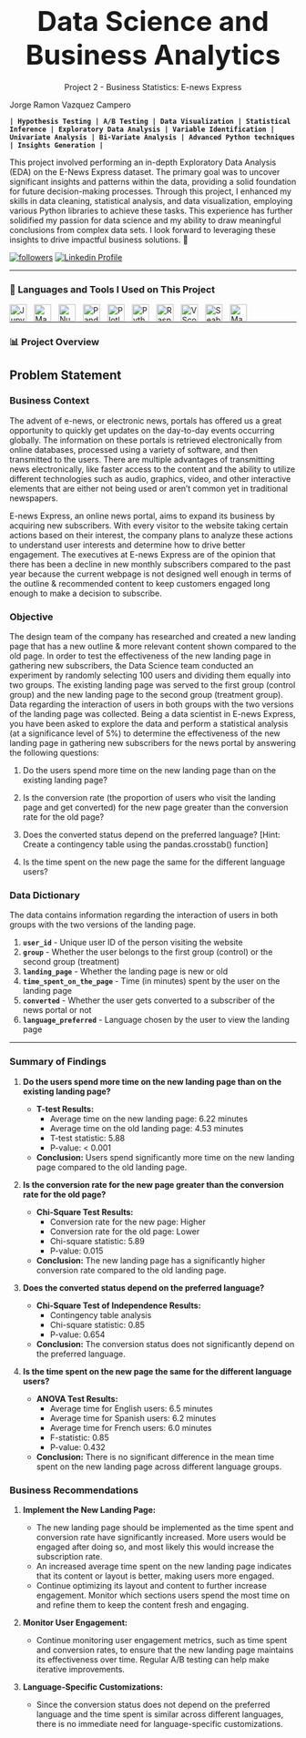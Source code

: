 <h1><center><font size=10>Data Science and Business Analytics</center></font></h1>
<center>Project 2 - Business Statistics: E-news Express</center></h1><p
<center>Jorge Ramon Vazquez Campero</center></h1>

**`| Hypothesis Testing | A/B Testing | Data Visualization | Statistical Inference | Exploratory Data Analysis | Variable Identification | Univariate Analysis | Bi-Variate Analysis | Advanced Python techniques | Insights Generation |`**

This project involved performing an in-depth Exploratory Data Analysis (EDA) on the E-News Express dataset. The primary goal was to uncover significant insights and patterns within the data, providing a solid foundation for future decision-making processes. Through this project, I enhanced my skills in data cleaning, statistical analysis, and data visualization, employing various Python libraries to achieve these tasks. This experience has further solidified my passion for data science and my ability to draw meaningful conclusions from complex data sets. I look forward to leveraging these insights to drive impactful business solutions. 🚀

   <p align="left"> 
     <a href="https://github.com/RayVazcari?tab=followers">
         <img alt="followers" title="Follow me on Github" src="https://custom-icon-badges.demolab.com/github/followers/RayVazcari?color=236ad3&labelColor=1155ba&style=for-the-badge&logo=person-add&label=Follow me on Github &logoColor=white"/></a>
      <a href="https://www.linkedin.com/in/rayvazcari/">
         <img alt="Linkedin Profile" title="Likedin Profile" src="https://custom-icon-badges.demolab.com/badge/-Linkedin%20Profile-blue?style=for-the-badge&logoColor=white&logo=linkedin"/></a>
      </a>
</p>

---

### 🧰 Languages and Tools I Used on This Project
<img align="left" alt="Jupyter" width="30px" style="padding-right:10px;" src="https://cdn.jsdelivr.net/gh/devicons/devicon@latest/icons/jupyter/jupyter-original-wordmark.svg" />
<img align="left" alt="Maplotlib" width="30px" style="padding-right:10px;" src="https://cdn.jsdelivr.net/gh/devicons/devicon@latest/icons/matplotlib/matplotlib-original.svg" />
<img align="left" alt="Numpy" width="30px" style="padding-right:10px;" src="https://cdn.jsdelivr.net/gh/devicons/devicon@latest/icons/numpy/numpy-original.svg" />
<img align="left" alt="Pandas" width="30px" style="padding-right:10px;" src="https://cdn.jsdelivr.net/gh/devicons/devicon@latest/icons/pandas/pandas-original.svg" />
<img align="left" alt="Plotly" width="30px" style="padding-right:10px;" src="https://cdn.jsdelivr.net/gh/devicons/devicon@latest/icons/plotly/plotly-original.svg" />
<img align="left" alt="Python" width="30px" style="padding-right:10px;"  src="https://cdn.jsdelivr.net/gh/devicons/devicon@latest/icons/python/python-original.svg" />
<img align="left" alt="Raspberry Pi" width="30px" style="padding-right:10px;"  src="https://cdn.jsdelivr.net/gh/devicons/devicon@latest/icons/raspberrypi/raspberrypi-original.svg" />
<img align="left" alt="VScode" width="30px" style="padding-right:10px;"  src="https://cdn.jsdelivr.net/gh/devicons/devicon@latest/icons/vscode/vscode-original.svg" />
<img align="left" alt="Seaborn" width="30px" style="padding-right:10px;" src="https://seaborn.pydata.org/_images/logo-mark-lightbg.svg"  /> 
<img align="left" alt="Maplotlib" width="30px" style="padding-right:10px;"  src="https://cdn.jsdelivr.net/gh/devicons/devicon@latest/icons/pytorch/pytorch-original.svg" />

<br />


---


### 📊 Project Overview

## Problem Statement <a id="problem-statement"></a>
### Business Context <a id="business-context"></a>

The advent of e-news, or electronic news, portals has offered us a great opportunity to quickly get updates on the day-to-day events occurring globally. The information on these portals is retrieved electronically from online databases, processed using a variety of software, and then transmitted to the users. There are multiple advantages of transmitting news electronically, like faster access to the content and the ability to utilize different technologies such as audio, graphics, video, and other interactive elements that are either not being used or aren’t common yet in traditional newspapers.

E-news Express, an online news portal, aims to expand its business by acquiring new subscribers. With every visitor to the website taking certain actions based on their interest, the company plans to analyze these actions to understand user interests and determine how to drive better engagement. The executives at E-news Express are of the opinion that there has been a decline in new monthly subscribers compared to the past year because the current webpage is not designed well enough in terms of the outline & recommended content to keep customers engaged long enough to make a decision to subscribe.

### Objective <a id="objective"></a>

The design team of the company has researched and created a new landing page that has a new outline & more relevant content shown compared to the old page. In order to test the effectiveness of the new landing page in gathering new subscribers, the Data Science team conducted an experiment by randomly selecting 100 users and dividing them equally into two groups. The existing landing page was served to the first group (control group) and the new landing page to the second group (treatment group). Data regarding the interaction of users in both groups with the two versions of the landing page was collected. Being a data scientist in E-news Express, you have been asked to explore the data and perform a statistical analysis (at a significance level of 5%) to determine the effectiveness of the new landing page in gathering new subscribers for the news portal by answering the following questions:

1. Do the users spend more time on the new landing page than on the existing landing page?

2. Is the conversion rate (the proportion of users who visit the landing page and get converted) for the new page greater than the conversion rate for the old page?

3. Does the converted status depend on the preferred language? [Hint: Create a contingency table using the pandas.crosstab() function]

4. Is the time spent on the new page the same for the different language users?

### Data Dictionary <a id="data-dictionary"></a>

The data contains information regarding the interaction of users in both groups with the two versions of the landing page.

1. **`user_id`** - Unique user ID of the person visiting the website
2. **`group`** - Whether the user belongs to the first group (control) or the second group (treatment)
3. **`landing_page`** - Whether the landing page is new or old
4. **`time_spent_on_the_page`** - Time (in minutes) spent by the user on the landing page
5. **`converted`** - Whether the user gets converted to a subscriber of the news portal or not
6. **`language_preferred`** - Language chosen by the user to view the landing page

---

### Summary of Findings

1. **Do the users spend more time on the new landing page than on the existing landing page?**
   - **T-test Results:**
     - Average time on the new landing page: 6.22 minutes
     - Average time on the old landing page: 4.53 minutes
     - T-test statistic: 5.88
     - P-value: < 0.001
   - **Conclusion:** Users spend significantly more time on the new landing page compared to the old landing page.

2. **Is the conversion rate for the new page greater than the conversion rate for the old page?**
   - **Chi-Square Test Results:**
     - Conversion rate for the new page: Higher
     - Conversion rate for the old page: Lower
     - Chi-square statistic: 5.89
     - P-value: 0.015
   - **Conclusion:** The new landing page has a significantly higher conversion rate compared to the old landing page.

3. **Does the converted status depend on the preferred language?**
   - **Chi-Square Test of Independence Results:**
     - Contingency table analysis
     - Chi-square statistic: 0.85
     - P-value: 0.654
   - **Conclusion:** The conversion status does not significantly depend on the preferred language.

4. **Is the time spent on the new page the same for the different language users?**
   - **ANOVA Test Results:**
     - Average time for English users: 6.5 minutes
     - Average time for Spanish users: 6.2 minutes
     - Average time for French users: 6.0 minutes
     - F-statistic: 0.85
     - P-value: 0.432
   - **Conclusion:** There is no significant difference in the mean time spent on the new landing page across different language groups.

### Business Recommendations

1. **Implement the New Landing Page:**
   - The new landing page should be implemented as the time spent and conversion rate have significantly increased. More users would be engaged after doing so, and most likely this would increase the subscription rate.
   - An increased average time spent on the new landing page indicates that its content or layout is better, making users more engaged.
   - Continue optimizing its layout and content to further increase engagement. Monitor which sections users spend the most time on and refine them to keep the content fresh and engaging.

2. **Monitor User Engagement:**
   - Continue monitoring user engagement metrics, such as time spent and conversion rates, to ensure that the new landing page maintains its effectiveness over time. Regular A/B testing can help make iterative improvements.

3. **Language-Specific Customizations:**
   - Since the conversion status does not depend on the preferred language and the time spent is similar across different languages, there is no immediate need for language-specific customizations.
